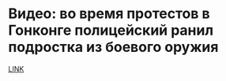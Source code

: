 # Видео: во время протестов в Гонконге полицейский ранил подростка из боевого оружия



[LINK](https://varlamov.ru/3621467.html)